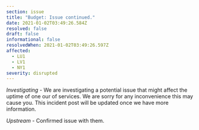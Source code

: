 ```yaml
---
section: issue
title: "Budget: Issue continued."
date: 2021-01-02T03:49:26.584Z
resolved: false
draft: false
informational: false
resolvedWhen: 2021-01-02T03:49:26.597Z
affected:
  - LU1
  - LV1
  - NY1
severity: disrupted
---
```

*Investigating* - We are investigating a potential issue that might affect the uptime of one our of services. We are sorry for any inconvenience this may cause you. This incident post will be updated once we have more information.

*Upstream* - Confirmed issue with them.